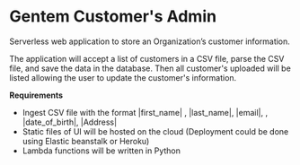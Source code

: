 # Gentem Customer's Admin
Serverless web application to store an Organization’s customer information. 

The application will accept a list of customers in a CSV file, parse the CSV file, and save the data in the database. Then all customer's uploaded will be listed allowing the user to update the customer's information.

**Requirements**
* Ingest CSV file with the format |first_name| , |last_name|, |email|, , |date_of_birth|, |Address|
* Static files of UI will be hosted on the cloud (Deployment could be done using Elastic beanstalk or Heroku)
* Lambda functions will be written in Python
